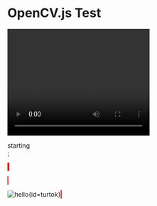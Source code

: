 # OpenCV.js Test

<script>
import cv from 'https://lively-kernel.org/lively4/aexpr/src/external/opencv/opencv-4.5.0.js'
import {run} from './opencv-usage.js';
</script>

<video id='videoInput' width='320' height='240' autoplay style='position: relative; display: inline-block;'></video>

<div id='log'>starting</div>;

<canvas id='canvasInput' width='320' height='240'></canvas>
<canvas id="outputCanvas" width='320' height='240' style='border: red 1px solid;'></canvas>
<canvas id="outputRect" width='320' height='240' style='border: red 1px solid;'></canvas>

<canvas id="output" width='320' height='240' style='border: red 1px solid;'></canvas>

![hello](https://lively-kernel.org/lively4/aexpr/demos/stefan/webxr/schierke.png){id=turtok}
<canvas id="turtokOut" width='320' height='240' style='border: red 1px solid;'></canvas>

<script>
async function run() {
  const get = id => lively.query(this, '#' + id)

  let video = get("videoInput"); // video is the id of video tag
  let canvasInput = get("canvasInput"); // canvasInput is the id of <canvas>
  let outputCanvas = get('outputCanvas')
  let matchesDebugRenderingOutputCanvas = get('output')

  let videoAccess;
  videoAccess = navigator.mediaDevices.getUserMedia({ video: true, audio: false })
    .then(function(stream) {
    video.srcObject = stream;
    video.play();
  })
    .catch(function(err) {
    console.log("An error occurred! " + err);
  });

  const turtok = get('turtok');
  const turtokOut = get('turtokOut');

  await cv['onRuntimeInitialized'];
  await videoAccess.then(() => lively.sleep(1000))

  const log = get('log')

  {
    // prep dataset
    let referenceImage = cv.imread(turtok);
    let refAnno = new cv.Mat();
    cv.cvtColor(referenceImage, refAnno, cv.COLOR_RGBA2GRAY, 0);

    let referenceKeypoints;
    let referenceDescriptors;
    let requestId;

    const orb = new cv.ORB();
    referenceKeypoints = new cv.KeyPointVector();
    referenceDescriptors = new cv.Mat();
    orb.detect(refAnno, referenceKeypoints);
    orb.compute(refAnno, referenceKeypoints, referenceDescriptors);
    // log.innerText = referenceKeypoints.size()

    // refAnno
    const color = new cv.Scalar(255, 255, 0, 255);
    cv.drawKeypoints(refAnno, referenceKeypoints, refAnno, color);
    for (let i = 0; i < referenceKeypoints.size(); ++i) {
      const kp = referenceKeypoints.get(i);
      const center = new cv.Point(kp.pt.x, kp.pt.y);
      cv.circle(refAnno, center, 5, new cv.Scalar(0, 255, 0, 255), 1, cv.LINE_AA);
    }
    cv.imshow(turtokOut, refAnno);

    // loop the vid capture
    const cap = new cv.VideoCapture(video);
    const processVideo = () => {
      const newOrb = orb.clone()

      const src = new cv.Mat(video.height, video.width, cv.CV_8UC4);
      const gray = new cv.Mat();
      const matcher = new cv.BFMatcher(cv.NORM_HAMMING, true);

      cap.read(src);
      cv.imshow(canvasInput, src);

      cv.cvtColor(src, gray, cv.COLOR_RGBA2GRAY, 0);

      // Detect ORB features
      const keypoints = new cv.KeyPointVector();
      const descriptors = new cv.Mat();
      newOrb.detect(gray, keypoints);
      newOrb.compute(gray, keypoints, descriptors);

      log.innerText = `frame start`
      
      const matches = new cv.DMatchVector();
      matcher.match(referenceDescriptors, descriptors, matches);
      
      // Draw matches
      const output = src.clone();
      cv.drawMatches(referenceImage, referenceKeypoints, gray, keypoints, matches, output, new cv.Scalar(0, 255, 0, 255), new cv.Scalar(255, 0, 0, 255));

    // Filter matches
    let goodMatches = [];
    for (let i = 0; i < matches.size(); i++) {
      if (matches.get(i).distance < 50) { // You can adjust the threshold
        goodMatches.push(matches.get(i));
      }
    }

      log.innerText += `, ${goodMatches.length} good`

      // Draw keypoints
      const color = new cv.Scalar(0, 255, 0, 255);
      cv.drawKeypoints(src, keypoints, src, color);
      for (let i = 0; i < keypoints.size(); ++i) {
        const kp = keypoints.get(i);
        const center = new cv.Point(kp.pt.x, kp.pt.y);
        cv.circle(gray, center, 5, new cv.Scalar(0, 255, 0, 255), 1, cv.LINE_AA);
      }

      // Draw matches
      const output2 = src.clone();
      if (goodMatches.length > 10) { // Minimum number of good matches to consider the reference image found
        // Extract location of good matches
        const srcPoints = [];
        const dstPoints = [];
        for (let i = 0; i < goodMatches.length; i++) {
          srcPoints.push(referenceKeypoints.get(goodMatches[i].queryIdx).pt);
          dstPoints.push(keypoints.get(goodMatches[i].trainIdx).pt);
        }

        // Convert points to Mat
        const srcMat = cv.matFromArray(srcPoints.length, 1, cv.CV_32FC2, srcPoints);
        const dstMat = cv.matFromArray(dstPoints.length, 1, cv.CV_32FC2, dstPoints);

        // Find homography
        const mask = new cv.Mat();
        const H = cv.findHomography(srcMat, dstMat, cv.RANSAC, 5, mask);

        // Use homography to check for object presence
        log.innerText += `, homography ${H.empty ? 'empty' : 'yeah!'}`
        if (!H.empty()) {
          const hMask = new cv.Mat();
          cv.findHomography(srcMat, dstMat, cv.RANSAC, 5, hMask);

          // Count inliers
          let inliers = 0;
          for (let i = 0; i < hMask.rows; i++) {
            if (hMask.data[i] === 1) {
              inliers++;
            }
          }

          // If enough inliers, consider the object found
          log.innerText += `, ${inliers} good`
          if (inliers > 10) {

        const rectColor = new cv.Scalar(0, 255, 0, 255); // Green rectangle
        const rectPoints = cv.matFromArray(4, 1, cv.CV_32FC2, [
          0, 0,
          referenceImage.cols, 0,
          referenceImage.cols, referenceImage.rows,
          0, referenceImage.rows
        ]);
            
            const perspectivePoints = new cv.Mat();
        cv.perspectiveTransform(rectPoints, perspectivePoints, H);

        // Draw rectangle around the detected object
        const pointsData = perspectivePoints.data32F;
        cv.line(output, new cv.Point(pointsData[0], pointsData[1]), new cv.Point(pointsData[2], pointsData[3]), rectColor, 2);
        cv.line(output, new cv.Point(pointsData[2], pointsData[3]), new cv.Point(pointsData[4], pointsData[5]), rectColor, 2);
        cv.line(output, new cv.Point(pointsData[4], pointsData[5]), new cv.Point(pointsData[6], pointsData[7]), rectColor, 2);
        cv.line(output, new cv.Point(pointsData[6], pointsData[7]), new cv.Point(pointsData[0], pointsData[1]), rectColor, 2);

        rectPoints.delete();
        perspectivePoints.delete();
          }

          hMask.delete();
        }

        srcMat.delete();
        dstMat.delete();
        H.delete();
        mask.delete();
      }

      const outputRect = get('outputRect');
      cv.imshow(outputRect, output2);
      
      cv.imshow(outputCanvas, gray);
      cv.imshow(matchesDebugRenderingOutputCanvas, output);

      src.delete()
      gray.delete()
      matches.delete();
      output.delete();
      keypoints.delete()
      descriptors.delete()
      newOrb.delete()

      if(!lively.allParents(lively.query(this, '*'), [], true).includes(document.body)) {
        lively.warn('BREAK')
        referenceImage.delete();
        referenceKeypoints.delete();
        referenceDescriptors.delete();
        matcher.delete()
        orb.delete()
        cap.delete()
      } else {
        requestAnimationFrame(processVideo);
      }
    }

    processVideo();
  }
}

run.call(this)
</script>

